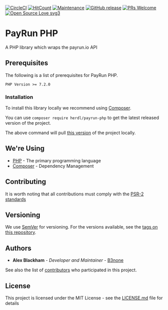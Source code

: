[![CircleCI](https://circleci.com/gh/herdl/payrun-php/tree/develop.svg?style=svg)](https://circleci.com/gh/herdl/payrun-php/tree/develop)
[![HitCount](http://hits.dwyl.io/b3none/payrun-php.svg)](http://hits.dwyl.io/herdl/payrun-php)
[![Maintenance](https://img.shields.io/badge/Maintained%3F-yes-green.svg)](https://github.com/herdl/payrun-php/graphs/commit-activity)
[![GitHub release](https://img.shields.io/github/release/b3none/payrun-php.svg)](https://github.com/herdl/payrun-php/releases/)
[![PRs Welcome](https://img.shields.io/badge/PRs-welcome-brightgreen.svg?style=flat-square)](http://makeapullrequest.com)
[![Open Source Love svg3](https://badges.frapsoft.com/os/v3/open-source.svg?v=103)](https://github.com/herdl)

# PayRun PHP
A PHP library which wraps the payrun.io API

## Prerequisites
The following is a list of prerequisites for PayRun PHP.
```
PHP Version >= 7.2.0
```

### Installation

To install this library locally we recommend using [Composer](https://getcomposer.org/).

You can use `composer require herdl/payrun-php` to get the latest released version of the project. 

The above command will pull [this version](https://github.com/herdl/payrun-php/releases/latest) of the project locally.

## We're Using
* [PHP](http://www.dropwizard.io/1.0.2/docs/) - The primary programming language
* [Composer](https://getcomposer.org/) - Dependency Management

## Contributing
It is worth noting that all contributions must comply with the [PSR-2 standards](https://github.com/php-fig/fig-standards/blob/master/accepted/PSR-2-coding-style-guide.md)

## Versioning
We use [SemVer](http://semver.org/) for versioning. For the versions available, see the [tags on this repository](https://github.com/herdl/payrun-php/tags). 

## Authors
* **Alex Blackham** - *Developer and Maintainer* - [B3none](https://github.com/b3none)

See also the list of [contributors](https://github.com/herdl/payrun-php/contributors) who participated in this project.

## License
This project is licensed under the MIT License - see the [LICENSE.md](LICENSE.md) file for details